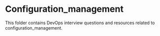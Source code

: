 # Configuration_management

This folder contains DevOps interview questions and resources related to configuration_management.
